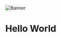 <!--
**kanwarjotp/kanwarjotp** is a ✨ _special_ ✨ repository because its `README.md` (this file) appears on your GitHub profile.

Here are some ideas to get you started:

- 🔭 I’m currently working on ...
- 🌱 I’m currently learning ...
- 👯 I’m looking to collaborate on ...
- 🤔 I’m looking for help with ...
- 💬 Ask me about ...
- 📫 How to reach me: ...
- 😄 Pronouns: ...
- ⚡ Fun fact: ...
-->
![Banner]("https://cdn.glitch.com/189c6510-e242-4f8b-aaa0-46f6b4bcbafc%2Fbackgound-githu-readme.jpg?v=1612789961330")
<h1>Hello World</h1>
